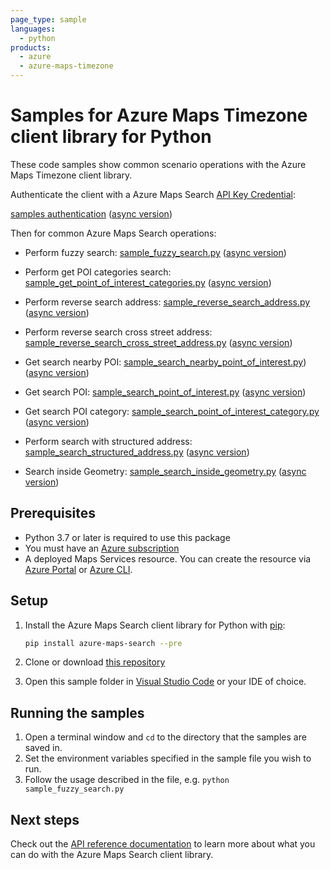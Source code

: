 ```yaml
---
page_type: sample
languages:
  - python
products:
  - azure
  - azure-maps-timezone
---
```


# Samples for Azure Maps Timezone client library for Python

These code samples show common scenario operations with the Azure Maps Timezone client library.

Authenticate the client with a Azure Maps Search [API Key Credential](https://docs.microsoft.com/azure/azure-maps/how-to-manage-account-keys):

[samples authentication](https://github.com/Azure/azure-sdk-for-python/blob/main/sdk/maps/azure-maps-timezone/samples/sample_authentication.py) ([async version](https://github.com/Azure/azure-sdk-for-python/blob/main/sdk/maps/azure-maps-timezone/samples/async_samples/sample_authentication_async.py))

Then for common Azure Maps Search operations:

* Perform fuzzy search: [sample_fuzzy_search.py](https://github.com/Azure/azure-sdk-for-python/blob/main/sdk/maps/azure-maps-search/samples/sample_fuzzy_search.py) ([async version](https://github.com/Azure/azure-sdk-for-python/blob/main/sdk/maps/azure-maps-search/samples/async_samples/sample_fuzzy_search_async.py))

* Perform get POI categories search: [sample_get_point_of_interest_categories.py](https://github.com/Azure/azure-sdk-for-python/blob/main/sdk/maps/azure-maps-search/samples/sample_get_point_of_interest_categories.py) ([async version](https://github.com/Azure/azure-sdk-for-python/blob/main/sdk/maps/azure-maps-search/samples/async_samples/sample_get_point_of_interest_categories_async.py))

* Perform reverse search address: [sample_reverse_search_address.py](https://github.com/Azure/azure-sdk-for-python/blob/main/sdk/maps/azure-maps-search/samples/sample_reverse_search_address.py) ([async version](https://github.com/Azure/azure-sdk-for-python/blob/main/sdk/maps/azure-maps-search/samples/async_samples/sample_reverse_search_address_async.py))

* Perform reverse search cross street address: [sample_reverse_search_cross_street_address.py](https://github.com/Azure/azure-sdk-for-python/blob/main/sdk/maps/azure-maps-search/samples/sample_reverse_search_cross_street_address.py) ([async version](https://github.com/Azure/azure-sdk-for-python/blob/main/sdk/maps/azure-maps-search/samples/async_samples/sample_reverse_search_cross_street_address_async.py))

* Get search nearby POI: [sample_search_nearby_point_of_interest.py](https://github.com/Azure/azure-sdk-for-python/blob/main/sdk/maps/azure-maps-search/samples/sample_search_nearby_point_of_interest.py)) ([async version](https://github.com/Azure/azure-sdk-for-python/blob/main/sdk/maps/azure-maps-search/samples/async_samples/sample_search_nearby_point_of_interest_async.py))

* Get search POI: [sample_search_point_of_interest.py](https://github.com/Azure/azure-sdk-for-python/blob/main/sdk/maps/azure-maps-search/samples/sample_search_point_of_interest.py) ([async version](https://github.com/Azure/azure-sdk-for-python/blob/main/sdk/maps/azure-maps-search/samples/async_samples/sample_search_point_of_interest_async.py))

* Get search POI category: [sample_search_point_of_interest_category.py](https://github.com/Azure/azure-sdk-for-python/blob/main/sdk/maps/azure-maps-search/samples/sample_search_point_of_interest_category.py) ([async version](https://github.com/Azure/azure-sdk-for-python/blob/main/sdk/maps/azure-maps-search/samples/async_samples/sample_search_point_of_interest_category_async.py))

* Perform search with structured address: [sample_search_structured_address.py](https://github.com/Azure/azure-sdk-for-python/blob/main/sdk/maps/azure-maps-search/samples/sample_search_structured_address.py) ([async version](https://github.com/Azure/azure-sdk-for-python/blob/main/sdk/maps/azure-maps-search/samples/async_samples/sample_search_structured_address_async.py))

* Search inside Geometry: [sample_search_inside_geometry.py](https://github.com/Azure/azure-sdk-for-python/blob/main/sdk/maps/azure-maps-search/samples/sample_search_inside_geometry.py) ([async version](https://github.com/Azure/azure-sdk-for-python/blob/main/sdk/maps/azure-maps-search/samples/async_samples/sample_search_inside_geometry_async.py))

## Prerequisites

* Python 3.7 or later is required to use this package
* You must have an [Azure subscription](https://azure.microsoft.com/free/)
* A deployed Maps Services resource. You can create the resource via [Azure Portal][azure_portal] or [Azure CLI][azure_cli].

## Setup

1. Install the Azure Maps Search client library for Python with [pip](https://pypi.org/project/pip/):

   ```bash
   pip install azure-maps-search --pre
   ```

2. Clone or download [this repository](https://github.com/Azure/azure-sdk-for-python)
3. Open this sample folder in [Visual Studio Code](https://code.visualstudio.com) or your IDE of choice.

## Running the samples

1. Open a terminal window and `cd` to the directory that the samples are saved in.
2. Set the environment variables specified in the sample file you wish to run.
3. Follow the usage described in the file, e.g. `python sample_fuzzy_search.py`

## Next steps

Check out the [API reference documentation](https://docs.microsoft.com/rest/api/maps/search)
to learn more about what you can do with the Azure Maps Search client library.

<!-- LINKS -->
[azure_portal]: https://portal.azure.com
[azure_cli]: https://docs.microsoft.com/cli/azure
